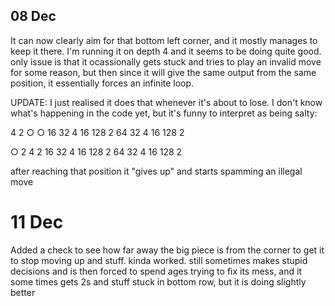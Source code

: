 ## 08 Dec
It can now clearly aim for that bottom left corner, and it mostly manages to keep it there.
I'm running it on depth 4 and it seems to be doing quite good. only issue is that it ocassionally gets stuck and tries to play an invalid move for some reason, but then since it will give the same output from the same position, it essentially forces an infinite loop.

UPDATE:
I just realised it does that whenever it's about to lose. I don't know what's happening in the code yet, but it's funny to interpret as being salty:

 4  2  ○  ○ 
 16  32  4  16 
 128  2  64  32 
 4  16  128  2 


 ○  2  4  2 
 16  32  4  16 
 128  2  64  32 
 4  16  128  2 

after reaching that position it "gives up" and starts spamming an illegal move

# 11 Dec
Added a check to see how far away the big piece is from the corner to get it to stop moving up and stuff. kinda worked. still sometimes makes stupid decisions and is then forced to spend ages trying to fix its mess, and it some times gets 2s and stuff stuck in bottom row, but it is doing slightly better